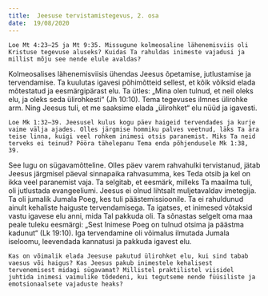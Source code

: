 ```yaml
---
title:  Jeesuse tervistamistegevus, 2. osa
date:  19/08/2020
---
```


`Loe Mt 4:23–25 ja Mt 9:35. Missugune kolmeosaline lähenemisviis oli Kristuse tegevuse aluseks? Kuidas Ta rahuldas inimeste vajadusi ja millist mõju see nende elule avaldas?`

Kolmeosalises lähenemisviisis ühendas Jeesus õpetamise, jutlustamise ja tervendamise. Ta kuulutas igavesi põhimõtteid sellest, et kõik võiksid elada mõtestatud ja eesmärgipärast elu. Ta ütles: „Mina olen tulnud, et neil oleks elu, ja oleks seda ülirohkesti“ (Jh 10:10). Tema tegevuses ilmnes ülirohke arm. Ning Jeesus tuli, et me saaksime elada „ülirohket“ elu nüüd ja igavesti.

`Loe Mk 1:32–39. Jeesusel kulus kogu päev haigeid tervendades ja kurje vaime välja ajades. Olles järgmise hommiku palves veetnud, läks Ta ära teise linna, kuigi veel rohkem inimesi otsis paranemist. Miks Ta neid terveks ei teinud? Pööra tähelepanu Tema enda põhjendusele Mk 1:38, 39.`

See lugu on sügavamõtteline. Olles päev varem rahvahulki tervistanud, jätab Jeesus järgmisel päeval sinnapaika rahvasumma, kes Teda otsib ja kel on ikka veel paranemist vaja. Ta selgitab, et eesmärk, milleks Ta maailma tuli, oli jutlustada evangeeliumi. Jeesus ei olnud lihtsalt muljetavaldav imetegija. Ta oli jumalik Jumala Poeg, kes tuli päästemissioonile. Ta ei rahuldunud ainult kehaliste haiguste tervendamisega. Ta igatses, et inimesed võtaksid vastu igavese elu anni, mida Tal pakkuda oli. Ta sõnastas selgelt oma maa peale tuleku eesmärgi: „Sest Inimese Poeg on tulnud otsima ja päästma kadunut“ (Lk 19:10). Iga tervendamine oli võimalus ilmutada Jumala iseloomu, leevendada kannatusi ja pakkuda igavest elu.

`Kas on võimalik elada Jeesuse pakutud ülirohket elu, kui sind tabab vaesus või haigus? Kas Jeesus pakub inimestele kehalisest tervenemisest midagi sügavamat? Millistel praktilistel viisidel juhtida inimesi vaimulike tõdedeni, kui tegutseme nende füüsiliste ja emotsionaalsete vajaduste heaks?`